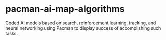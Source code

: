 # pacman-ai-map-algorithms
Coded AI models based on search, reinforcement learning, tracking, and neural networking using Pacman to display success of accomplishing such tasks.
